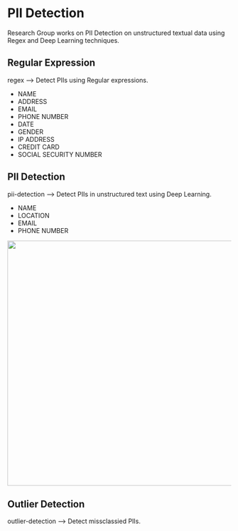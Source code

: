 # PII Detection
Research Group works on PII Detection on unstructured textual data using Regex and Deep Learning techniques.

## Regular Expression
regex --> Detect PIIs using Regular expressions.
- NAME
- ADDRESS
- EMAIL
- PHONE NUMBER
- DATE
- GENDER
- IP ADDRESS
- CREDIT CARD
- SOCIAL SECURITY NUMBER

## PII Detection
pii-detection --> Detect PIIs in unstructured text using Deep Learning.
- NAME
- LOCATION
- EMAIL
- PHONE NUMBER

<img src="https://github.com/hsleonis/hpi-pii-detection/blob/main/pii-detection/pii-dashboard.jpg"  width="550">

## Outlier Detection
outlier-detection --> Detect missclassied PIIs.
